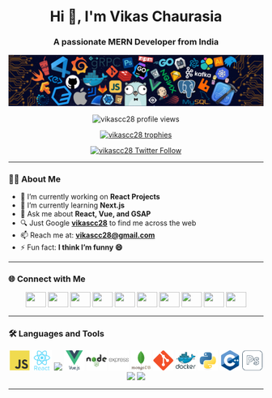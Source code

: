 <h1 align="center">Hi 👋, I'm Vikas Chaurasia</h1>
<h3 align="center">A passionate MERN Developer from India</h3>

<p align="center">
  <img src="https://github.com/vikascc28/vikascc28/blob/main/header.png" alt="Vikas Chaurasia Header" />
</p>

<p align="center">
  <img src="https://komarev.com/ghpvc/?username=vikascc28&label=Profile%20views&color=0e75b6&style=flat" alt="vikascc28 profile views" />
</p>

<p align="center">
  <a href="https://github.com/ryo-ma/github-profile-trophy">
    <img src="https://github-profile-trophy.vercel.app/?username=vikascc28" alt="vikascc28 trophies" />
  </a>
</p>

<p align="center">
  <a href="https://twitter.com/vikascc28" target="blank">
    <img src="https://img.shields.io/twitter/follow/vikascc28?logo=twitter&style=for-the-badge" alt="vikascc28 Twitter Follow" />
  </a>
</p>

---

### 🧑‍💻 About Me

- 🔭 I’m currently working on **React Projects**
- 🌱 I’m currently learning **Next.js**
- 💬 Ask me about **React, Vue, and GSAP**
- 🔍 Just Google **[vikascc28](https://www.google.com/search?q=vikascc28)** to find me across the web
- 📫 Reach me at: **vikascc28@gmail.com**
- ⚡ Fun fact: **I think I’m funny 😄**

---

### 🌐 Connect with Me

<p align="center">
  <a href="https://twitter.com/vikascc28"><img src="https://raw.githubusercontent.com/rahuldkjain/github-profile-readme-generator/master/src/images/icons/Social/twitter.svg" height="30" width="40" /></a>
  <a href="https://linkedin.com/in/vikascc28"><img src="https://raw.githubusercontent.com/rahuldkjain/github-profile-readme-generator/master/src/images/icons/Social/linked-in-alt.svg" height="30" width="40" /></a>
  <a href="https://kaggle.com/vikascc28"><img src="https://raw.githubusercontent.com/rahuldkjain/github-profile-readme-generator/master/src/images/icons/Social/kaggle.svg" height="30" width="40" /></a>
  <a href="https://fb.com/vikascc28"><img src="https://raw.githubusercontent.com/rahuldkjain/github-profile-readme-generator/master/src/images/icons/Social/facebook.svg" height="30" width="40" /></a>
  <a href="https://instagram.com/vikascc28"><img src="https://raw.githubusercontent.com/rahuldkjain/github-profile-readme-generator/master/src/images/icons/Social/instagram.svg" height="30" width="40" /></a>
  <a href="https://www.codechef.com/users/vikascc28"><img src="https://cdn.jsdelivr.net/npm/simple-icons@3.1.0/icons/codechef.svg" height="30" width="40" /></a>
  <a href="https://www.hackerrank.com/vikascc28"><img src="https://raw.githubusercontent.com/rahuldkjain/github-profile-readme-generator/master/src/images/icons/Social/hackerrank.svg" height="30" width="40" /></a>
  <a href="https://codeforces.com/profile/vikascc28"><img src="https://raw.githubusercontent.com/rahuldkjain/github-profile-readme-generator/master/src/images/icons/Social/codeforces.svg" height="30" width="40" /></a>
  <a href="https://www.leetcode.com/vikascc28"><img src="https://raw.githubusercontent.com/rahuldkjain/github-profile-readme-generator/master/src/images/icons/Social/leet-code.svg" height="30" width="40" /></a>
  <a href="https://auth.geeksforgeeks.org/user/vikascc28"><img src="https://raw.githubusercontent.com/rahuldkjain/github-profile-readme-generator/master/src/images/icons/Social/geeks-for-geeks.svg" height="30" width="40" /></a>
</p>

---

### 🛠️ Languages and Tools

<p align="center">
  <!-- Add or remove based on your preference -->
  <img src="https://raw.githubusercontent.com/devicons/devicon/master/icons/javascript/javascript-original.svg" width="40" />
  <img src="https://raw.githubusercontent.com/devicons/devicon/master/icons/react/react-original-wordmark.svg" width="40" />
  <img src="https://cdn.worldvectorlogo.com/logos/nextjs-2.svg" width="40" />
  <img src="https://raw.githubusercontent.com/devicons/devicon/master/icons/vuejs/vuejs-original-wordmark.svg" width="40" />
  <img src="https://raw.githubusercontent.com/devicons/devicon/master/icons/nodejs/nodejs-original-wordmark.svg" width="40" />
  <img src="https://raw.githubusercontent.com/devicons/devicon/master/icons/express/express-original-wordmark.svg" width="40" />
  <img src="https://raw.githubusercontent.com/devicons/devicon/master/icons/mongodb/mongodb-original-wordmark.svg" width="40" />
  <img src="https://raw.githubusercontent.com/devicons/devicon/master/icons/git/git-original.svg" width="40" />
  <img src="https://raw.githubusercontent.com/devicons/devicon/master/icons/docker/docker-original-wordmark.svg" width="40" />
  <img src="https://raw.githubusercontent.com/devicons/devicon/master/icons/python/python-original.svg" width="40" />
  <img src="https://raw.githubusercontent.com/devicons/devicon/master/icons/cplusplus/cplusplus-original.svg" width="40" />
  <img src="https://raw.githubusercontent.com/devicons/devicon/master/icons/photoshop/photoshop-line.svg" width="40" />
  <img src="https://www.vectorlogo.zone/logos/getpostman/getpostman-icon.svg" width="40" />
  <img src="https://www.vectorlogo.zone/logos/tailwindcss/tailwindcss-icon.svg" width="40" />
</p>

---

<!-- Optional: GitHub Stats or Contribution Graph -->
<!--
<p align="center">
  <img src="https://github-readme-stats.vercel.app/api?username=vikascc28&show_icons=true&locale=en" />
</p>
-->

